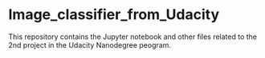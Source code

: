 # Image_classifier_from_Udacity
This repository contains the Jupyter notebook and other files related to the 2nd project in the Udacity Nanodegree peogram.
